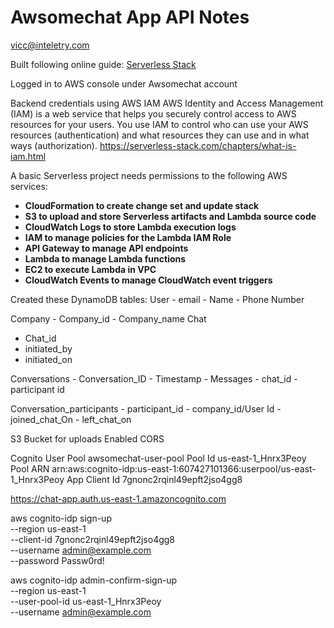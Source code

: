 # Awsomechat App API Notes
vicc@inteletry.com

Built following online guide: [Serverless Stack](https://serverless-stack.com/#table-of-contents)

Logged in to AWS console under Awsomechat account

Backend credentials using AWS IAM
AWS Identity and Access Management (IAM) is a web service that helps you securely control access to AWS resources for your users. You use IAM to control who can use your AWS resources (authentication) and what resources they can use and in what ways (authorization).
    https://serverless-stack.com/chapters/what-is-iam.html

A basic Serverless project needs permissions to the following AWS services:

- **CloudFormation to create change set and update stack**
- **S3 to upload and store Serverless artifacts and Lambda source code**
- **CloudWatch Logs to store Lambda execution logs**
- **IAM to manage policies for the Lambda IAM Role**
- **API Gateway to manage API endpoints**
- **Lambda to manage Lambda functions**
- **EC2 to execute Lambda in VPC**
- **CloudWatch Events to manage CloudWatch event triggers**

Created these DynamoDB tables:
User
    - email
    - Name
    - Phone Number

Company
    - Company_id
    - Company_name
Chat
 - Chat_id
 - initiated_by
 - initiated_on

Conversations
    - Conversation_ID
    - Timestamp
    - Messages
    - chat_id
    - participant id


Conversation_participants
    - participant_id 
    - company_id/User Id
    - joined_chat_On
    - left_chat_on

S3 Bucket for uploads
Enabled CORS

Cognito User Pool
awsomechat-user-pool
Pool Id us-east-1_Hnrx3Peoy
Pool ARN arn:aws:cognito-idp:us-east-1:607427101366:userpool/us-east-1_Hnrx3Peoy
App Client Id 7gnonc2rqinl49epft2jso4gg8

https://chat-app.auth.us-east-1.amazoncognito.com

aws cognito-idp sign-up \
  --region us-east-1 \
  --client-id 7gnonc2rqinl49epft2jso4gg8 \
  --username admin@example.com \
  --password Passw0rd!

aws cognito-idp admin-confirm-sign-up \
  --region us-east-1 \
  --user-pool-id us-east-1_Hnrx3Peoy \
  --username admin@example.com